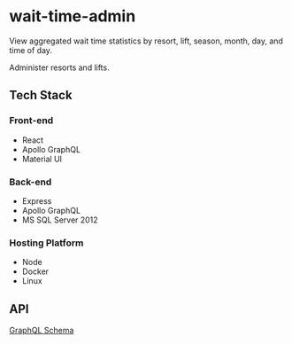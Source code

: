# wait-time-admin
View aggregated wait time statistics by resort, lift, season, month, day, and time of day. 

Administer resorts and lifts.
## Tech Stack
### Front-end
* React
* Apollo GraphQL
* Material UI
### Back-end
* Express
* Apollo GraphQL
* MS SQL Server 2012
### Hosting Platform
* Node
* Docker
* Linux
## API
[GraphQL Schema](httpshttps://github.com/bradstiff/wait-time-admin/blob/master/src/schema.md)
